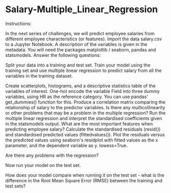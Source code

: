 # Salary-Multiple_Linear_Regression

Instructions:

In the next series of challenges, we will predict employee salaries from different employee characteristics (or features). Import the data salary.csv to a Jupyter Notebook. A description of the variables is given in the metadata. You will need the packages matplotlib / seaborn, pandas and statsmodels.
Answer the following questions:

Split your data into a training and test set. Train your model using the training set and use multiple linear regression to predict salary from all the variables in the training dataset.

   Create scatterplots, histograms, and a descriptive statistics table of the variables of interest.
   One-hot encode the variable Field into three dummy variables, using HR as the reference category. You can use pandas'     get_dummies() function for this.
   Produce a correlation matrix comparing the relationship of salary to the predictor variables. Is there any multicollinearity or other problems that may be a problem in the multiple regression?
   Run the multiple linear regression and interpret the standardised coefficients given in the statsmodels output. What are the most important features when predicting employee salary?
   Calculate the standardised residuals (resid()) and standardised predicted values (fittedvalues()).
   Plot the residuals versus the predicted values using seaborn's residplot with fitted values as the x parameter, and the dependent variable as y. lowess=True.

   Are there any problems with the regression?

Now run your model on the test set.

   How does your model compare when running it on the test set - what is the difference in the Root Mean Square Error (RMSE) between the training and test sets?
